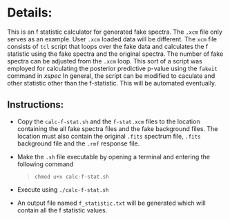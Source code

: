 # Details:

This is an f statistic calculator for generated fake spectra. The `.xcm` file only serves as an example. User `.xcm` loaded data will be different. The `xcm` file consists of `tcl` script that loops over the fake data and calculates the f statistic using the fake spectra and the original spectra. The number of fake spectra can be adjusted from the `.xcm` loop. 
This sort of a script was employed for calculating the posterior predictive p-value using the `fakeit` command in *xspec*
In general, the script can be modified to caculate and other statistic other than the f-statistic. This will be automated eventually.

## Instructions:

- Copy the `calc-f-stat.sh` and the `f-stat.xcm` files to the location containing the all fake spectra files and the fake background files. The location must also contain the original `.fits` spectrum file, `.fits` background file and the `.rmf` response file.
- Make the `.sh` file executable by opening a terminal and entering the following command
  
  > ```console
  > chmod u+x calc-f-stat.sh
  > ```
- Execute using `./calc-f-stat.sh`
- An output file named `f_statistic.txt` will be generated which will contain all the f statistic values.

